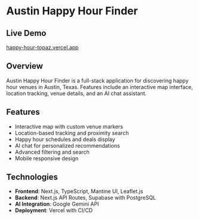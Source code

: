 # Austin Happy Hour Finder

## Live Demo
[happy-hour-topaz.vercel.app](https://happy-hour-topaz.vercel.app)

## Overview
Austin Happy Hour Finder is a full-stack application for discovering happy hour venues in Austin, Texas. Features include an interactive map interface, location tracking, venue details, and an AI chat assistant.

## Features
- Interactive map with custom venue markers
- Location-based tracking and proximity search
- Happy hour schedules and deals display
- AI chat for personalized recommendations
- Advanced filtering and search
- Mobile responsive design

## Technologies
- **Frontend**: Next.js, TypeScript, Mantine UI, Leaflet.js
- **Backend**: Next.js API Routes, Supabase with PostgreSQL
- **AI Integration**: Google Gemini API
- **Deployment**: Vercel with CI/CD
